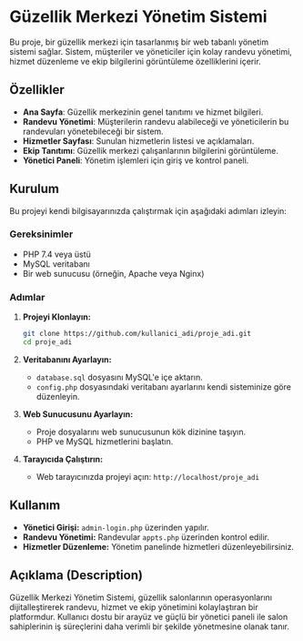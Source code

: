 # Güzellik Merkezi Yönetim Sistemi

Bu proje, bir güzellik merkezi için tasarlanmış bir web tabanlı yönetim sistemi sağlar. Sistem, müşteriler ve yöneticiler için kolay randevu yönetimi, hizmet düzenleme ve ekip bilgilerini görüntüleme özelliklerini içerir.

## Özellikler

- **Ana Sayfa**: Güzellik merkezinin genel tanıtımı ve hizmet bilgileri.
- **Randevu Yönetimi**: Müşterilerin randevu alabileceği ve yöneticilerin bu randevuları yönetebileceği bir sistem.
- **Hizmetler Sayfası**: Sunulan hizmetlerin listesi ve açıklamaları.
- **Ekip Tanıtımı**: Güzellik merkezi çalışanlarının bilgilerini görüntüleme.
- **Yönetici Paneli**: Yönetim işlemleri için giriş ve kontrol paneli.

## Kurulum

Bu projeyi kendi bilgisayarınızda çalıştırmak için aşağıdaki adımları izleyin:

### Gereksinimler
- PHP 7.4 veya üstü
- MySQL veritabanı
- Bir web sunucusu (örneğin, Apache veya Nginx)

### Adımlar

1. **Projeyi Klonlayın:**

   ```bash
   git clone https://github.com/kullanici_adi/proje_adi.git
   cd proje_adi
   ```

2. **Veritabanını Ayarlayın:**
   - `database.sql` dosyasını MySQL'e içe aktarın.
   - `config.php` dosyasındaki veritabanı ayarlarını kendi sisteminize göre düzenleyin.

3. **Web Sunucusunu Ayarlayın:**
   - Proje dosyalarını web sunucusunun kök dizinine taşıyın.
   - PHP ve MySQL hizmetlerini başlatın.

4. **Tarayıcıda Çalıştırın:**
   - Web tarayıcınızda projeyi açın: `http://localhost/proje_adi`

## Kullanım

- **Yönetici Girişi:** `admin-login.php` üzerinden yapılır.
- **Randevu Yönetimi:** Randevular `appts.php` üzerinden kontrol edilir.
- **Hizmetler Düzenleme:** Yönetim panelinde hizmetleri düzenleyebilirsiniz.

## Açıklama (Description)

Güzellik Merkezi Yönetim Sistemi, güzellik salonlarının operasyonlarını dijitalleştirerek randevu, hizmet ve ekip yönetimini kolaylaştıran bir platformdur. Kullanıcı dostu bir arayüz ve güçlü bir yönetici paneli ile salon sahiplerinin iş süreçlerini daha verimli bir şekilde yönetmesine olanak tanır.




